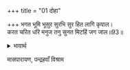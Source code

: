 +++
title = "01 दोहा"

+++
भगत भूमि भूसुर सुरभि सुर हित लागि कृपाल।  
करत चरित धरि मनुज तनु सुनत मिटहिं जग जाल॥93॥  

<details><summary>भावार्थ</summary>

वही कृपालु श्री रामचन्द्रजी भक्त, भूमि, ब्राह्मण, गो और देवताओं के हित के लिए मनुष्य शरीर धारण करके लीलाएँ करते हैं, जिनके सुनने से जगत के जञ्जाल मिट जाते हैं॥93॥  
</details>


मासपारायण, पन्द्रहवाँ विश्राम  



<div class="audioEmbed"  caption="AIR-वाचनम्" src="https://archive
.org/download/rAmcharitmAnas-AIR/EPI-163.mp3"></div>
